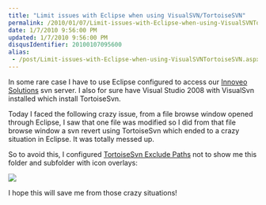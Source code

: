 ```yaml
---
title: "Limit issues with Eclipse when using VisualSVN/TortoiseSVN"
permalink: /2010/01/07/Limit-issues-with-Eclipse-when-using-VisualSVNTortoiseSVN/
date: 1/7/2010 9:56:00 PM
updated: 1/7/2010 9:56:00 PM
disqusIdentifier: 20100107095600
alias:
 - /post/Limit-issues-with-Eclipse-when-using-VisualSVNTortoiseSVN.aspx/index.html
---
```

In some rare case I have to use Eclipse configured to access our [Innoveo Solutions](http://www.innoveo.com/) svn server. I also for sure have Visual Studio 2008 with VisualSvn installed which install TortoiseSvn.

Today I faced the following crazy issue, from a file browse window opened through Eclipse, I saw that one file was modified so I did from that file browse window a svn revert using TortoiseSvn which ended to a crazy situation in Eclipse. It was totally messed up.
<!-- more -->

So to avoid this, I configured [TortoiseSvn Exclude Paths](http://tortoisesvn.net/docs/nightly/TortoiseSVN_en/ch05s25.html) not to show me this folder and subfolder with icon overlays:

![](/images/4253062219_8a93a90c4d_o1_250CF5EA.png) 

I hope this will save me from those crazy situations!
